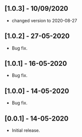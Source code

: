 ## [1.0.3] - 10/09/2020

* changed version to 2020-08-27

## [1.0.2] - 27-05-2020

* Bug fix.

## [1.0.1] - 16-05-2020

* Bug fix.

## [1.0.0] - 14-05-2020

* Bug fix.

## [0.0.1] - 14-05-2020

* Initial release.
